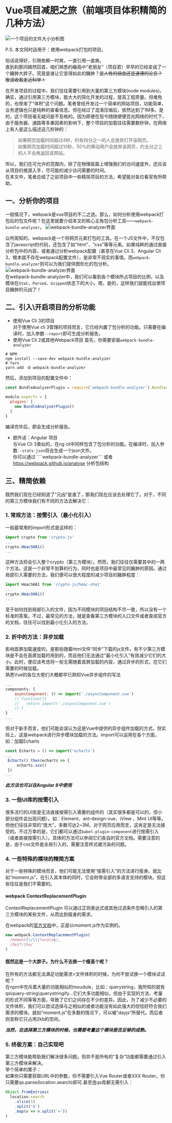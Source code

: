 # Vue项目减肥之旅（前端项目体积精简的几种方法）

![一个项目的文件大小分析图](./1.png)

P.S. 本文同时适用于：使用webpack打包的项目。

俗话说得好，引用依赖一时爽，一直引用一直爽。  
直到刹那间嫣然回首，咱们熟悉的<del>瘦高个</del>“老朋友”（项目君）早早的已经变成了一个臃肿大胖子。究竟是谁让它变得如此的臃肿？<del>是人性的扭曲还是道德的沦丧？</del>  
<del>敬请收看走近科学！</del>

在开发项目的过程中，我们往往需要引用到大量的第三方模块(node modules)。确实，通过引用第三方模块，能大大的简化开发的过程，提高工程质量。但难免的，也带来了“体积”这个问题。笔者曾经开发过一个简单的网站项目，功能简单，业务逻辑也只是纯粹的查看信息。但在经过了混淆压缩后，依然达到了1M多。是的，这个项目毫无疑问是不及格的。因为即便在现今随随便便百兆网络的时代下，由于服务器、通路等多重因素的影响下，整个项目的加载往往需要数秒钟。在网络上有人是这么描述这几秒钟的：

> 如果网页加载时间超过4秒，约有四分之一的人会放弃打开该网页。   
> 如果网页加载时间超过10秒，50%的移动用户会放弃该网页，约五分之三的人不会再返回该网站。

所以，我们在可允许的范围内，除了在物理层面上增强我们的访问速度外，还应该从项目的根源入手，尽可能的减少访问需要的时间。  
在本文中，笔者总结了之前项目中一些精简项目的方法，希望能对各位看官有所帮助。

## 一、分析你的项目
一般情况下，webpack是vue项目的不二之选。那么，如何分析使用webpack打包后的包文件呢？在这里就要介绍本文的核心主角包分析工具——```webpack-bundle-analyzer```。
![webpack-bundle-analyzer界面](./2.png)

众所周知的，webpack是一个将网页元素打包的工具。在一个JS文件中，不仅包含了javascript的代码，还包含了如“html”、“css”等等元素。如果纯粹的通过直接分析包中的内容，或者通过分析webpack配置（甚至在Vue Cli 3、Angular Cli 3，根本就不存在webpack配置文件），是非常不现实的事情。而```webpack-bundle-analyzer```则可以为我们提供图形化的包分析。
![webpack-bundle-analyzer界面](./3.png)  
在webpack-bundle-analyzer中，我们可以看到各个模块所占项目的比例，以及模块在```Stat```、```Parsed```、```Gzipped```状态下的大小。嗯，是的，这样我们就能找出使项目臃肿的元凶了！

## 二、引入\开启项目的分析功能
* 使用Vue Cli 3的项目  
对于使用Vue cli 3管理的项目而言，它已经内置了包分析的功能。只需要在编译时，加入参数```--report```即可生成分析报告。
* 使用Vue Cli 2或其他Webpack项目
首先，你需要安装```webpack-bundle-analyzer```
```
# NPM 
npm install --save-dev webpack-bundle-analyzer
# Yarn 
yarn add -D webpack-bundle-analyzer
```
然后，添加到项目的配置文件中：
``` JavaScript
const BundleAnalyzerPlugin = require('webpack-bundle-analyzer').BundleAnalyzerPlugin;
 
module.exports = {
  plugins: [
    new BundleAnalyzerPlugin()
  ]
}
```
编译完毕后，即会生成分析报告。

* 题外话：Angular 项目  
与Vue Cli 3类似的，在ng cli中同样包含了包分析的功能。在编译时，加入参数```--stats-json```将会生成一个json文件。  
你可以通过 ````webpack-bundle-analyzer``` 或者 https://webpack.github.io/analyse 分析包结构

## 三、精简依赖
既然我们现在已经知道了“元凶”是谁了，那我们现在应该去处理它了。对于，不同的第三方模块我们有不同的方法去解决它：

### 1. 常规方法：按需引入（最小化引入）
一般最常用的import形式是这样的：
``` JavaScript
import crypto from 'crypto-js'
...
crypto.HmacSHA1()
...
```
这种方法将会引入整个crypto（第三方模块）。然而，我们往往仅需要其中的一两个方法。这是一个非常不划算的行为，同时也是项目中最常见的臃肿的原因。通过局部引入需要的方法，我们便可以很大程度的减少项目的臃肿程度：
``` JavaScript
import HmacSHA1 from 'crypto-js/hmac-sha1'
...
crypto.HmacSHA1()
...
```
至于如何找到局部引入的文件，因为不同模块的项目结构不尽一致，所以没有一个标准的答案。不过，最常见的方法，就是查看第三方模块的入口文件或者查阅官方的文档，往往可以找到最小化引入的方法。

### 2. 折中的方法：异步加载
影响首屏加载速度的，是那些随着html文件“同步”下载的js文件。有不少第三方模块是不会在首屏加载时用到的，而且他们无法通过“最小化引入”有效减少它们的大小。此时，便应该考虑将一些无需随着首屏加载的内容，通过异步的形式，在它们需要的时候加载。  
熟悉Vue的各位大佬们大概都早已熟知Vue异步组件的写法
``` JavaScript
...
components: {
    asyncComponent: () => import('./asyncComponent.vue')
    // function(){
    //   return import('./asyncComponent.vue')
    // }
}
...
```
但对于新手而言，他们可能会误认为这是Vue中提供的异步组件加载的方式。但实际上，这是webpack进行异步模块加载的方法。import可以运用在各个方面，如：加载Echarts  
``` JavaScript
const Echarts = () => import('echarts')
...
 Echarts().then(echarts => {
     echarts.xxx()
 })
...
```
***此方法也可以在Angular 8中使用***

### 3. 一些UI库的按需引入
很多流行的UI库是无法直接按需引入需要的组件的（其实很多都是可以的，但小部分组件会出现问题）。如：Element、ant-design-vue、iView 、Mint UI等等。但他们往往非常的“庞大”，多数可达2~3M。对于网页应用而言，这肯定是无法接受的。不过万幸的是，它们都可以通过```babel-plugin-component```进行按需引入（或者直接按需引入）。具体的方法可以参阅它们各自的官方文档。需要注意的是，由于css文件是全局引入的，需要注意样式被污染的问题。

### 4. 一些特殊的模块的精简方案
对于一些特殊的模块而言，他们可能无法使用“按需引入”的方法进行瘦身。就比如“moment.js”，在引入其本体的同时，它会附带全部的多语言支持的模块。但这些往往是我们不需要的。
#### webpack ContextReplacementPlugin
ContextReplacementPlugin 可以通过正则表达式或其他过滤条件忽略引入的第三方模块的某些文件，从而达到瘦身的需求。

在webpack的[官方文档](https://www.webpackjs.com/plugins/context-replacement-plugin/)中，正是以moment.js作为实例的。

```JavaScript
new webpack.ContextReplacementPlugin(
  /moment[\/\\]locale$/,
  /de|fr|hu/
)
```

#### 既然这是一个大胖子。为什么不去换一个瘦高个呢？
在所有的方法都无法满足功能需求>文件体积的时候，为何不尝试换一个模块试试呢？  
在npm中充斥着大量的功能相似的moudule，比如：querystring，我所知的就有qs\query-string\querystringify...它们大多功能相似，但由于实现的方法、考量的形式不同等等方面，导致了它们之间存在不少的差异。因此，为了减少不必要的文件体积，我们可以尝试选择与之相似的或者功能没有如此强大的但恰好符合我们需求的模块。就如“moment.js”在多数的情况下，可以被“dayjs”所替代。而后者则宣称它只占用2kb的空间。

***当然，在选择第三方模块的时候，也需要考量这个模块是否足够的成熟。***

### 5. 终极方案：自己实现吧
第三方模块能帮助我们解决很多问题。但并不是所有的“复杂”功能都需要通过引入第三方模块来解决。  
举个简单的栗子：  
如果你只需要获取URL中的参数，你不需要引入Vue Router或者XXX Router。你只需要qs.parse(location.search)即可.甚至连qs库都无需引入：
```JavaScript
Object.fromEntries(
  location.search
    .slice(1)
    .split('&')
    .map(v => v.split('='))
)
```
